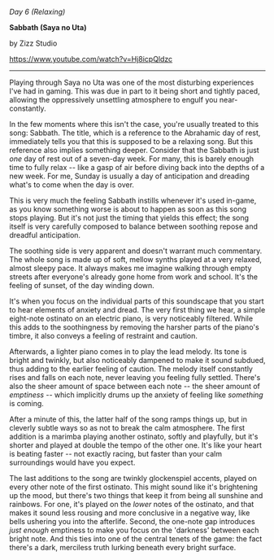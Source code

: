 _Day 6 (Relaxing)_

**Sabbath (Saya no Uta)**

by Zizz Studio

https://www.youtube.com/watch?v=Hj8icpQldzc

******

Playing through Saya no Uta was one of the most disturbing experiences I've had in gaming. This was due in part to it being short and tightly paced, allowing the oppressively unsettling atmosphere to engulf you near-constantly.

In the few moments where this isn't the case, you're usually treated to this song: Sabbath. The title, which is a reference to the Abrahamic day of rest, immediately tells you that this is supposed to be a relaxing song. But this reference also implies something deeper. Consider that the Sabbath is just _one_ day of rest out of a seven-day week. For many, this is barely enough time to fully relax -- like a gasp of air before diving back into the depths of a new week. For me, Sunday is usually a day of anticipation and dreading what's to come when the day is over.

This is very much the feeling Sabbath instills whenever it's used in-game, as you know something worse is about to happen as soon as this song stops playing. But it's not just the timing that yields this effect; the song itself is very carefully composed to balance between soothing repose and dreadful anticipation.

The soothing side is very apparent and doesn't warrant much commentary. The whole song is made up of soft, mellow synths played at a very relaxed, almost sleepy pace. It always makes me imagine walking through empty streets after everyone's already gone home from work and school. It's the feeling of sunset, of the day winding down.

It's when you focus on the individual parts of this soundscape that you start to hear elements of anxiety and dread. The very first thing we hear, a simple eight-note ostinato on an electric piano, is very noticeably filtered. While this adds to the soothingness by removing the harsher parts of the piano's timbre, it also conveys a feeling of restraint and caution.

Afterwards, a lighter piano comes in to play the lead melody. Its tone is bright and twinkly, but also noticeably dampened to make it sound subdued, thus adding to the earlier feeling of caution. The melody itself constantly rises and falls on each note, never leaving you feeling fully settled. There's also the sheer amount of space between each note -- the sheer amount of _emptiness_ -- which implicitly drums up the anxiety of feeling like _something_ is coming.

After a minute of this, the latter half of the song ramps things up, but in cleverly subtle ways so as not to break the calm atmosphere. The first addition is a marimba playing another ostinato, softly and playfully, but it's shorter and played at double the tempo of the other one. It's like your heart is beating faster -- not exactly racing, but faster than your calm surroundings would have you expect.

The last additions to the song are twinkly glockenspiel accents, played on every other note of the first ostinato. This might sound like it's brightening up the mood, but there's two things that keep it from being all sunshine and rainbows. For one, it's played on the _lower_ notes of the ostinato, and that makes it sound less rousing and more conclusive in a negative way, like bells ushering you into the afterlife. Second, the one-note gap introduces _just enough_ emptiness to make you focus on the 'darkness' between each bright note. And this ties into one of the central tenets of the game: the fact there's a dark, merciless truth lurking beneath every bright surface.
